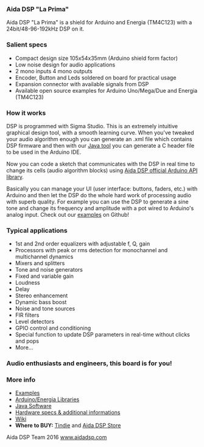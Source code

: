 ### Aida DSP "La Prima"

Aida DSP "La Prima" is a shield for Arduino and Energia (TM4C123) with a 24bit/48-96-192kHz DSP on it.

### Salient specs
- Compact design size 105x54x35mm (Arduino shield form factor)
- Low noise design for audio applications
- 2 mono inputs 4 mono outputs 
- Encoder, Button and Leds soldered on board for practical usage
- Expansion connector with available signals from DSP
- Available open source examples for Arduino Uno/Mega/Due and Energia (TM4C123)

### How it works
DSP is programmed with Sigma Studio. This is an extremely intuitive graphical design 
tool, with a smooth learning curve. When you've tweaked your audio algorithm enough
you can generate an .xml file which contains DSP firmware and then with our [Java tool](https://github.com/AidaDSP/AidaDSP/tree/master/Software/Java/AidaHeaderFileGenerator/bin)
you can generate a C header file to be used in the Arduino IDE.

Now you can code a sketch that communicates with the DSP in real time to change its cells (audio algorithm blocks) using [Aida DSP official Arduino API library](https://github.com/AidaDSP/AidaDSP).

Basically you can manage your UI (user interface: buttons, faders, etc.) with Arduino and then
let the DSP do the whole hard work of processing audio with superb quality. For example you can use the DSP
to generate a sine tone and change its frequency and amplitude with a pot wired to Arduino's analog input. 
Check out our [examples](https://github.com/AidaDSP/AidaDSP/tree/master/Software/Examples) on Github!

### Typical applications
- 1st and 2nd order equalizers with adjustable f, Q, gain
- Processors with peak or rms detection for monochannel
  and multichannel dynamics
- Mixers and splitters
- Tone and noise generators
- Fixed and variable gain
- Loudness
- Delay 
- Stereo enhancement
- Dynamic bass boost
- Noise and tone sources
- FIR filters
- Level detectors
- GPIO control and conditioning
- Special function to update DSP parameters in real-time without clicks and pops
- More...

### Audio enthusiasts and engineers, this board is for you!

### More info

- [Examples](https://github.com/AidaDSP/AidaDSP/tree/master/Software/Examples)
- [Arduino/Energia Libraries](https://github.com/AidaDSP/AidaDSP/tree/master/Software/Libraries)
- [Java Software](https://github.com/AidaDSP/AidaDSP/tree/master/Software/Java)
- [Hardware specs & additional informations](https://github.com/AidaDSP/AidaDSP/tree/master/Hardware)
- [Wiki](https://github.com/AidaDSP/AidaDSP/wiki)
- **Where to BUY:** [Tindie](https://www.tindie.com/products/MaxAidaDSP/aida-dsp/) and [Aida DSP Store](http://www.aidadsp.com/#!/STORE)

Aida DSP Team 2016 www.aidadsp.com
